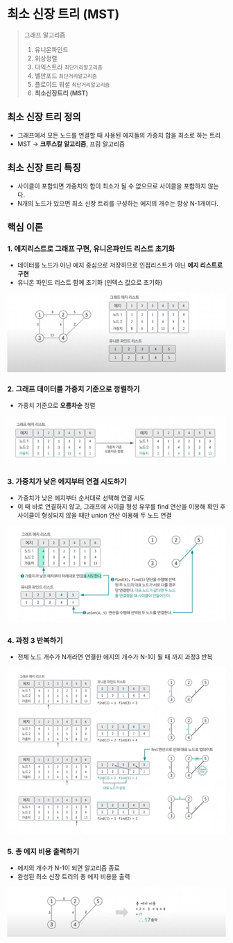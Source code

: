 # 최소 신장 트리 (MST)

> 그래프 알고리즘
> 1. 유니온파인드
> 2. 위상정렬
> 3. 다익스트라 `최단거리알고리즘`
> 4. 벨만포드 `최단거리알고리즘`
> 5. 플로이드 워셜 `최단거리알고리즘`
> 6. **최소신장트리 (MST)**

## 최소 신장 트리 정의
- 그래프에서 모든 노드를 연결할 때 사용된 에지들의 가중치 합을 최소로 하는 트리
- MST -> **크루스칼 알고리즘**, 프림 알고리즘

## 최소 신장 트리 특징
- 사이클이 포함되면 가중치의 합이 최소가 될 수 없으므로 사이클을 포함하지 않는다.
- N개의 노드가 있으면 최소 신장 트리를 구성하는 에지의 개수는 항상 N-1개이다.

## 핵심 이론

### 1. 에지리스트로 그래프 구현, 유니온파인드 리스트 초기화
- 데이터를 노드가 아닌 에지 중심으로 저장하므로 인접리스트가 아닌 **에지 리스트로 구현**
- 유니온 파인드 리스트 함께 초기화 (인덱스 값으로 초기화)

![24_MST_1.png](24_MST_1.png)

### 2. 그래프 데이터를 가중치 기준으로 정렬하기
- 가중치 기준으로 **오름차순** 정렬

![24_MST_2.png](24_MST_2.png)

### 3. 가중치가 낮은 에지부터 연결 시도하기
- 가중치가 낮은 에지부터 순서대로 선택해 연결 시도
- 이 때 바로 연결하지 않고, 그래프에 사이클 형성 유무를 find 연산을 이용해 확인 후 사이클이 형성되지 않을 때만 union 연산 이용해 두 노드 연결

![24_MST_3.png](24_MST_3.png)

### 4. 과정 3 반복하기
- 전체 노드 개수가 N개라면 연결한 에지의 개수가 N-1이 될 때 까지 과정3 반복

![24_MST_4.png](24_MST_4.png)

### 5. 총 에지 비용 출력하기
- 에지의 개수가 N-1이 되면 알고리즘 종료
- 완성된 최소 신장 트리의 총 에지 비용을 출력

![24_MST_5.png](24_MST_5.png)

